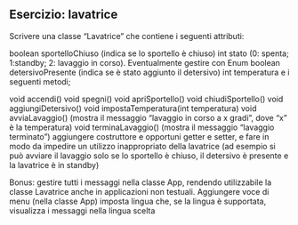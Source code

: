 ## Esercizio: lavatrice
Scrivere una classe “Lavatrice” che contiene i seguenti attributi:

boolean sportelloChiuso (indica se lo sportello è chiuso)
int stato (0: spenta; 1:standby; 2: lavaggio in corso). Eventualmente gestire con Enum
boolean detersivoPresente (indica se è stato aggiunto il detersivo)
int temperatura
e i seguenti metodi;

void accendi()
void spegni()
void apriSportello()
void chiudiSportello()
void aggiungiDetersivo()
void impostaTemperatura(int temperatura)
void avviaLavaggio() (mostra il messaggio “lavaggio in corso a x gradi”, dove “x” è la temperatura)
void terminaLavaggio() (mostra il messaggio “lavaggio terminato”)
aggiungere costruttore e opportuni getter e setter, e fare in modo da impedire un utilizzo inappropriato della lavatrice (ad esempio si può avviare il lavaggio solo se lo sportello è chiuso, il detersivo è presente e la lavatrice è in standby)

Bonus:
gestire tutti i messaggi nella classe App, rendendo utilizzabile la classe Lavatrice anche in applicazioni non testuali.
Aggiungere voce di menu (nella classe App) imposta lingua che, se la lingua è supportata, visualizza i messaggi nella lingua scelta